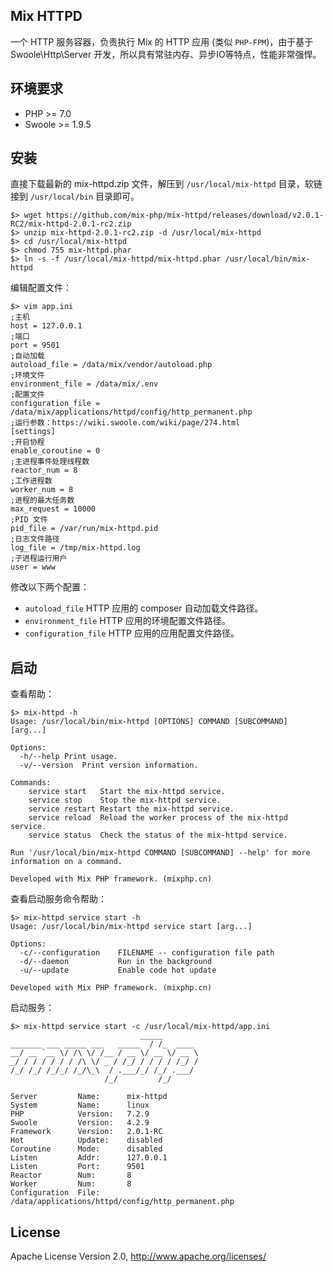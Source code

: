 ## Mix HTTPD

一个 HTTP 服务容器，负责执行 Mix 的 HTTP 应用 (类似 `PHP-FPM`)，由于基于 Swoole\Http\Server 开发，所以具有常驻内存、异步IO等特点，性能非常强悍。

## 环境要求

* PHP >= 7.0
* Swoole >= 1.9.5

## 安装

直接下载最新的 mix-httpd.zip 文件，解压到 `/usr/local/mix-httpd` 目录，软链接到 `/usr/local/bin` 目录即可。

```
$> wget https://github.com/mix-php/mix-httpd/releases/download/v2.0.1-RC2/mix-httpd-2.0.1-rc2.zip
$> unzip mix-httpd-2.0.1-rc2.zip -d /usr/local/mix-httpd
$> cd /usr/local/mix-httpd
$> chmod 755 mix-httpd.phar
$> ln -s -f /usr/local/mix-httpd/mix-httpd.phar /usr/local/bin/mix-httpd
```

编辑配置文件：

```
$> vim app.ini
;主机
host = 127.0.0.1
;端口
port = 9501
;自动加载
autoload_file = /data/mix/vendor/autoload.php
;环境文件
environment_file = /data/mix/.env
;配置文件
configuration_file = /data/mix/applications/httpd/config/http_permanent.php
;运行参数：https://wiki.swoole.com/wiki/page/274.html
[settings]
;开启协程
enable_coroutine = 0
;主进程事件处理线程数
reactor_num = 8
;工作进程数
worker_num = 8
;进程的最大任务数
max_request = 10000
;PID 文件
pid_file = /var/run/mix-httpd.pid
;日志文件路径
log_file = /tmp/mix-httpd.log
;子进程运行用户
user = www
```

修改以下两个配置：

- `autoload_file` HTTP 应用的 composer 自动加载文件路径。
- `environment_file` HTTP 应用的环境配置文件路径。
- `configuration_file` HTTP 应用的应用配置文件路径。

## 启动

查看帮助：

```
$> mix-httpd -h
Usage: /usr/local/bin/mix-httpd [OPTIONS] COMMAND [SUBCOMMAND] [arg...]

Options:
  -h/--help	Print usage.
  -v/--version	Print version information.

Commands:
    service start	Start the mix-httpd service.
    service stop	Stop the mix-httpd service.
    service restart	Restart the mix-httpd service.
    service reload	Reload the worker process of the mix-httpd service.
    service status	Check the status of the mix-httpd service.

Run '/usr/local/bin/mix-httpd COMMAND [SUBCOMMAND] --help' for more information on a command.

Developed with Mix PHP framework. (mixphp.cn)
```

查看启动服务命令帮助：

```
$> mix-httpd service start -h
Usage: /usr/local/bin/mix-httpd service start [arg...]

Options:
  -c/--configuration    FILENAME -- configuration file path
  -d/--daemon           Run in the background
  -u/--update           Enable code hot update

Developed with Mix PHP framework. (mixphp.cn)
```

启动服务：

```
$> mix-httpd service start -c /usr/local/mix-httpd/app.ini
                             _____
_______ ___ _____ ___   _____  / /_  ____
__/ __ `__ \/ /\ \/ /__ / __ \/ __ \/ __ \
_/ / / / / / / /\ \/ _ / /_/ / / / / /_/ /
/_/ /_/ /_/_/ /_/\_\  / .___/_/ /_/ .___/
                     /_/         /_/

Server         Name:      mix-httpd
System         Name:      linux
PHP            Version:   7.2.9
Swoole         Version:   4.2.9
Framework      Version:   2.0.1-RC
Hot            Update:    disabled
Coroutine      Mode:      disabled
Listen         Addr:      127.0.0.1
Listen         Port:      9501
Reactor        Num:       8
Worker         Num:       8
Configuration  File:      /data/applications/httpd/config/http_permanent.php
```

## License

Apache License Version 2.0, http://www.apache.org/licenses/
